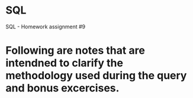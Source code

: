 # SQL
SQL - Homework assignment #9

# Following are notes that are intendned to clarify the methodology used during the query and bonus excercises.
